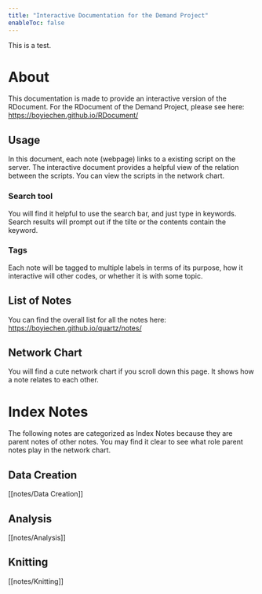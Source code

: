 ```yaml
---
title: "Interactive Documentation for the Demand Project"
enableToc: false
---
```


This is a test.


# About

This documentation is made to provide an interactive version of the RDocument. For the RDocument of the Demand Project, please see here:
https://boyiechen.github.io/RDocument/


## Usage
In this document, each note (webpage) links to a existing script on the server. The interactive document provides a helpful view of the relation between the scripts. You can view the scripts in the network chart.

### Search tool
You will find it helpful to use the search bar, and just type in keywords. Search results will prompt out if the tilte or the contents contain the keyword.

### Tags
Each note will be tagged to multiple labels in terms of its purpose, how it interactive will other codes, or whether it is with some topic.

## List of Notes
You can find the overall list for all the notes here:
https://boyiechen.github.io/quartz/notes/

## Network Chart
You will find a cute network chart if you scroll down this page. It shows how a note relates to each other.


# Index Notes
The following notes are categorized as Index Notes because they are parent notes of other notes. You may find it clear to see what role parent notes play in the network chart.

## Data Creation
[[notes/Data Creation]]

## Analysis
[[notes/Analysis]]
## Knitting
[[notes/Knitting]]

